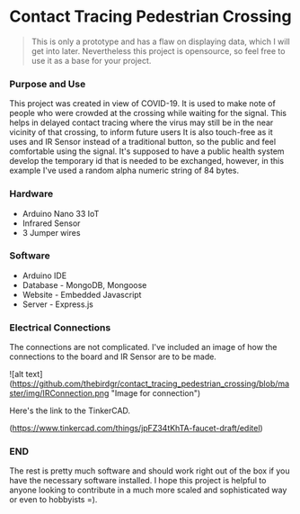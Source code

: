 # Contact Tracing Pedestrian Crossing

> This is only a prototype and has a flaw on displaying data, which I will get into later. Nevertheless this project is opensource, so feel free to use it as a base for your project.

### Purpose and Use

This project was created in view of COVID-19. It is used to make note of people who were crowded at the crossing while waiting for the signal. This helps in delayed contact tracing where the virus may still be in the near vicinity of that crossing, to inform future users
It is also touch-free as it uses and IR Sensor instead of a traditional button, so the public and feel comfortable using the signal.
It's supposed to have a public health system develop the temporary id that is needed to be exchanged, however, in this example I've used a random alpha numeric string of 84 bytes.

### Hardware 

* Arduino Nano 33 IoT
* Infrared Sensor
* 3 Jumper wires

### Software 

* Arduino IDE
* Database - MongoDB, Mongoose
* Website - Embedded Javascript
* Server - Express.js

### Electrical Connections

The connections are not complicated. I've included an image of how the connections to the board and IR Sensor are to be made.

![alt text] (https://github.com/thebirdgr/contact_tracing_pedestrian_crossing/blob/master/img/IRConnection.png "Image for connection")

Here's the link to the TinkerCAD.

(https://www.tinkercad.com/things/jpFZ34tKhTA-faucet-draft/editel)


### END

The rest is pretty much software and should work right out of the box if you have the necessary software installed. I hope this project is helpful to anyone looking to contribute in a much more scaled and sophisticated way or even to hobbyists =).
